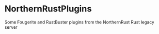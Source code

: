 # NorthernRustPlugins
Some Fougerite and RustBuster plugins from the NorthernRust Rust legacy server
